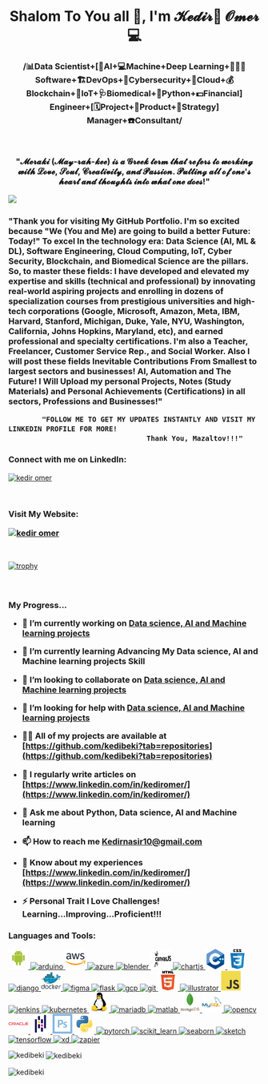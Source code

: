 <h1 align="center">Shalom To You all 👋, I'm  𝓚𝓮𝓭𝓲𝓻🤖 𝓞𝓶𝓮𝓻💻</h1>
<h3 align="center">/📊Data Scientist+[🤖AI+💻Machine+Deep Learning+👨🏽‍💻Software+🏗DevOps+🔐Cybersecurity+💭Cloud+💰Blockchain+🛫IoT+🩺Biomedical+🐍Python+💵Financial] Engineer+[🗓Project+🛒Product+📐Strategy] Manager+☎️Consultant/</h3>

<p align="center">
<img src="https://media-exp1.licdn.com/dms/image/D4D16AQGTPtgMzHX7Jw/profile-displaybackgroundimage-shrink_350_1400/0/1665827642551?e=1672272000&v=beta&t=AkqfEZ9tsRmwlKVAxXgj098O0fIccg7Ncc4nMelXe3Q" alt=""/>
</p>

<h3 align="center">
"𝓜𝓮𝓻𝓪𝓴𝓲 (𝓜𝓪𝔂-𝓻𝓪𝓱-𝓴𝓮𝓮) 𝓲𝓼 𝓪 𝓖𝓻𝓮𝓮𝓴 𝓽𝓮𝓻𝓶 𝓽𝓱𝓪𝓽 𝓻𝓮𝓯𝓮𝓻𝓼 𝓽𝓸 𝔀𝓸𝓻𝓴𝓲𝓷𝓰 𝔀𝓲𝓽𝓱 𝓛𝓸𝓿𝓮, 𝓢𝓸𝓾𝓵, 𝓒𝓻𝓮𝓪𝓽𝓲𝓿𝓲𝓽𝔂, 𝓪𝓷𝓭 𝓟𝓪𝓼𝓼𝓲𝓸𝓷. 
 𝓟𝓾𝓽𝓽𝓲𝓷𝓰 𝓪𝓵𝓵 𝓸𝓯 𝓸𝓷𝓮'𝓼 𝓱𝓮𝓪𝓻𝓽 𝓪𝓷𝓭 𝓽𝓱𝓸𝓾𝓰𝓱𝓽𝓼 𝓲𝓷𝓽𝓸 𝔀𝓱𝓪𝓽 𝓸𝓷𝓮 𝓭𝓸𝓮𝓼!"
</h3>

![](https://komarev.com/ghpvc/?username=kedibeki&label=PROFILE+VIEWS)

<h3>
<p align="left">
"Thank you for visiting My GitHub Portfolio. I'm so excited because "We (You and Me) are going to build a better Future: Today!" To excel In the technology era: Data Science (AI, ML & DL), Software Engineering, Cloud Computing, IoT, Cyber Security, Blockchain, and Biomedical Science are the pillars. So, to master these fields: I have developed and elevated my expertise and skills (technical and professional) by innovating real-world aspiring projects and enrolling in dozens of specialization courses from prestigious universities and high-tech corporations (Google, Microsoft, Amazon, Meta, IBM, Harvard, Stanford, Michigan, Duke, Yale, NYU, Washington, California, Johns Hopkins, Maryland, etc), and earned professional and specialty certifications. I'm also a Teacher, Freelancer, Customer Service Rep., and Social Worker. Also I will post these fields Inevitable Contributions From Smallest to largest sectors and businesses! AI, Automation and The Future! I Will Upload my personal Projects, Notes (Study Materials) and Personal Achievements (Certifications) in all sectors, Professions and Businesses!"
                       
            "FOLLOW ME TO GET MY UPDATES INSTANTLY AND VISIT MY LINKEDIN PROFILE FOR MORE!
                                     Thank You, Mazaltov!!!"
</p>
</h3>
 
<h3 align="left">Connect with me on LinkedIn:</h3>
<p align="left">
<a href="https://www.linkedin.com/in/kediromer/" target="blank"><img align="center" src="https://raw.githubusercontent.com/rahuldkjain/github-profile-readme-generator/master/src/images/icons/Social/linked-in-alt.svg" alt="kedir omer" height="30" width="40" /></a>
</p>
<br>
<h3>
Visit My Website: 

<p align="left">
<a href="https://kedibeki.nicepage.io" target="blank"><img align="center" src="https://i.pinimg.com/736x/aa/6e/47/aa6e47ecdd272c9bc4f9bbbf3310fef4.jpg" alt="kedir omer" height="30" width="40" /></a>

</h3>

<br>

[![trophy](https://github-profile-trophy.vercel.app/?username=kedibeki)](https://github.com/kedibeki/github-profile-trophy)

<h3>
<p>

<p align="center">
<img src="https://media-exp1.licdn.com/dms/image/C4D22AQHmNnUC-LZJtQ/feedshare-shrink_1280/0/1661425510674?e=1669852800&v=beta&t=R5QNXe5p422NT4O9GzhGWPeeWG6sJxRc5QN2_PVx5gw" alt=""/>
</p>

My Progress...

- 🔭 I’m currently working on [Data science, AI and Machine learning projects](https://github.com/kedibeki?tab=repositories)

- 🌱 I’m currently learning **Advancing My Data science, AI and Machine learning projects Skill**

- 👯 I’m looking to collaborate on [Data science, AI and Machine learning projects](https://github.com/kedibeki?tab=repositories)

- 🤝 I’m looking for help with [Data science, AI and Machine learning projects](https://github.com/kedibeki?tab=repositories)

- 👨‍💻 All of my projects are available at [https://github.com/kedibeki?tab=repositories](https://github.com/kedibeki?tab=repositories)

- 📝 I regularly write articles on [https://www.linkedin.com/in/kediromer/](https://www.linkedin.com/in/kediromer/)

- 💬 Ask me about **Python, Data science, AI and Machine learning**

- 📫 How to reach me **Kedirnasir10@gmail.com**

- 📄 Know about my experiences [https://www.linkedin.com/in/kediromer/](https://www.linkedin.com/in/kediromer/)

- ⚡ Personal Trait **I Love Challenges! Learning...Improving...Proficient!!!**
</p>
</h3>

<h3 align="left">Languages and Tools:</h3>
<p align="left"> <a href="https://developer.android.com" target="_blank" rel="noreferrer"> <img src="https://raw.githubusercontent.com/devicons/devicon/master/icons/android/android-original-wordmark.svg" alt="android" width="40" height="40"/> </a> <a href="https://www.arduino.cc/" target="_blank" rel="noreferrer"> <img src="https://cdn.worldvectorlogo.com/logos/arduino-1.svg" alt="arduino" width="40" height="40"/> </a> <a href="https://aws.amazon.com" target="_blank" rel="noreferrer"> <img src="https://raw.githubusercontent.com/devicons/devicon/master/icons/amazonwebservices/amazonwebservices-original-wordmark.svg" alt="aws" width="40" height="40"/> </a> <a href="https://azure.microsoft.com/en-in/" target="_blank" rel="noreferrer"> <img src="https://www.vectorlogo.zone/logos/microsoft_azure/microsoft_azure-icon.svg" alt="azure" width="40" height="40"/> </a> <a href="https://www.blender.org/" target="_blank" rel="noreferrer"> <img src="https://download.blender.org/branding/community/blender_community_badge_white.svg" alt="blender" width="40" height="40"/> </a> <a href="https://canvasjs.com" target="_blank" rel="noreferrer"> <img src="https://raw.githubusercontent.com/Hardik0307/Hardik0307/master/assets/canvasjs-charts.svg" alt="canvasjs" width="40" height="40"/> </a> <a href="https://www.chartjs.org" target="_blank" rel="noreferrer"> <img src="https://www.chartjs.org/media/logo-title.svg" alt="chartjs" width="40" height="40"/> </a> <a href="https://www.w3schools.com/cpp/" target="_blank" rel="noreferrer"> <img src="https://raw.githubusercontent.com/devicons/devicon/master/icons/cplusplus/cplusplus-original.svg" alt="cplusplus" width="40" height="40"/> </a> <a href="https://www.w3schools.com/css/" target="_blank" rel="noreferrer"> <img src="https://raw.githubusercontent.com/devicons/devicon/master/icons/css3/css3-original-wordmark.svg" alt="css3" width="40" height="40"/> </a> <a href="https://www.djangoproject.com/" target="_blank" rel="noreferrer"> <img src="https://cdn.worldvectorlogo.com/logos/django.svg" alt="django" width="40" height="40"/> </a> <a href="https://www.docker.com/" target="_blank" rel="noreferrer"> <img src="https://raw.githubusercontent.com/devicons/devicon/master/icons/docker/docker-original-wordmark.svg" alt="docker" width="40" height="40"/> </a> <a href="https://www.figma.com/" target="_blank" rel="noreferrer"> <img src="https://www.vectorlogo.zone/logos/figma/figma-icon.svg" alt="figma" width="40" height="40"/> </a> <a href="https://flask.palletsprojects.com/" target="_blank" rel="noreferrer"> <img src="https://www.vectorlogo.zone/logos/pocoo_flask/pocoo_flask-icon.svg" alt="flask" width="40" height="40"/> </a> <a href="https://cloud.google.com" target="_blank" rel="noreferrer"> <img src="https://www.vectorlogo.zone/logos/google_cloud/google_cloud-icon.svg" alt="gcp" width="40" height="40"/> </a> <a href="https://git-scm.com/" target="_blank" rel="noreferrer"> <img src="https://www.vectorlogo.zone/logos/git-scm/git-scm-icon.svg" alt="git" width="40" height="40"/> </a> <a href="https://www.w3.org/html/" target="_blank" rel="noreferrer"> <img src="https://raw.githubusercontent.com/devicons/devicon/master/icons/html5/html5-original-wordmark.svg" alt="html5" width="40" height="40"/> </a> <a href="https://www.adobe.com/in/products/illustrator.html" target="_blank" rel="noreferrer"> <img src="https://www.vectorlogo.zone/logos/adobe_illustrator/adobe_illustrator-icon.svg" alt="illustrator" width="40" height="40"/> </a> <a href="https://developer.mozilla.org/en-US/docs/Web/JavaScript" target="_blank" rel="noreferrer"> <img src="https://raw.githubusercontent.com/devicons/devicon/master/icons/javascript/javascript-original.svg" alt="javascript" width="40" height="40"/> </a> <a href="https://www.jenkins.io" target="_blank" rel="noreferrer"> <img src="https://www.vectorlogo.zone/logos/jenkins/jenkins-icon.svg" alt="jenkins" width="40" height="40"/> </a> <a href="https://kubernetes.io" target="_blank" rel="noreferrer"> <img src="https://www.vectorlogo.zone/logos/kubernetes/kubernetes-icon.svg" alt="kubernetes" width="40" height="40"/> </a> <a href="https://www.linux.org/" target="_blank" rel="noreferrer"> <img src="https://raw.githubusercontent.com/devicons/devicon/master/icons/linux/linux-original.svg" alt="linux" width="40" height="40"/> </a> <a href="https://mariadb.org/" target="_blank" rel="noreferrer"> <img src="https://www.vectorlogo.zone/logos/mariadb/mariadb-icon.svg" alt="mariadb" width="40" height="40"/> </a> <a href="https://www.mathworks.com/" target="_blank" rel="noreferrer"> <img src="https://upload.wikimedia.org/wikipedia/commons/2/21/Matlab_Logo.png" alt="matlab" width="40" height="40"/> </a> <a href="https://www.mongodb.com/" target="_blank" rel="noreferrer"> <img src="https://raw.githubusercontent.com/devicons/devicon/master/icons/mongodb/mongodb-original-wordmark.svg" alt="mongodb" width="40" height="40"/> </a> <a href="https://www.mysql.com/" target="_blank" rel="noreferrer"> <img src="https://raw.githubusercontent.com/devicons/devicon/master/icons/mysql/mysql-original-wordmark.svg" alt="mysql" width="40" height="40"/> </a> <a href="https://opencv.org/" target="_blank" rel="noreferrer"> <img src="https://www.vectorlogo.zone/logos/opencv/opencv-icon.svg" alt="opencv" width="40" height="40"/> </a> <a href="https://www.oracle.com/" target="_blank" rel="noreferrer"> <img src="https://raw.githubusercontent.com/devicons/devicon/master/icons/oracle/oracle-original.svg" alt="oracle" width="40" height="40"/> </a> <a href="https://pandas.pydata.org/" target="_blank" rel="noreferrer"> <img src="https://raw.githubusercontent.com/devicons/devicon/2ae2a900d2f041da66e950e4d48052658d850630/icons/pandas/pandas-original.svg" alt="pandas" width="40" height="40"/> </a> <a href="https://www.photoshop.com/en" target="_blank" rel="noreferrer"> <img src="https://raw.githubusercontent.com/devicons/devicon/master/icons/photoshop/photoshop-line.svg" alt="photoshop" width="40" height="40"/> </a> <a href="https://www.python.org" target="_blank" rel="noreferrer"> <img src="https://raw.githubusercontent.com/devicons/devicon/master/icons/python/python-original.svg" alt="python" width="40" height="40"/> </a> <a href="https://pytorch.org/" target="_blank" rel="noreferrer"> <img src="https://www.vectorlogo.zone/logos/pytorch/pytorch-icon.svg" alt="pytorch" width="40" height="40"/> </a> <a href="https://scikit-learn.org/" target="_blank" rel="noreferrer"> <img src="https://upload.wikimedia.org/wikipedia/commons/0/05/Scikit_learn_logo_small.svg" alt="scikit_learn" width="40" height="40"/> </a> <a href="https://seaborn.pydata.org/" target="_blank" rel="noreferrer"> <img src="https://seaborn.pydata.org/_images/logo-mark-lightbg.svg" alt="seaborn" width="40" height="40"/> </a> <a href="https://www.sketch.com/" target="_blank" rel="noreferrer"> <img src="https://www.vectorlogo.zone/logos/sketchapp/sketchapp-icon.svg" alt="sketch" width="40" height="40"/> </a> <a href="https://www.tensorflow.org" target="_blank" rel="noreferrer"> <img src="https://www.vectorlogo.zone/logos/tensorflow/tensorflow-icon.svg" alt="tensorflow" width="40" height="40"/> </a> <a href="https://www.adobe.com/products/xd.html" target="_blank" rel="noreferrer"> <img src="https://cdn.worldvectorlogo.com/logos/adobe-xd.svg" alt="xd" width="40" height="40"/> </a> <a href="https://zapier.com" target="_blank" rel="noreferrer"> <img src="https://www.vectorlogo.zone/logos/zapier/zapier-icon.svg" alt="zapier" width="40" height="40"/> </a> </p>

<p><img align="left" src="https://github-readme-stats.vercel.app/api/top-langs?username=kedibeki&show_icons=true&locale=en&layout=compact" alt="kedibeki" /></p>

<p>&nbsp;<img align="center" src="https://github-readme-stats.vercel.app/api?username=kedibeki&show_icons=true&locale=en" alt="kedibeki" /></p>

<p><img align="center" src="https://github-readme-streak-stats.herokuapp.com/?user=kedibeki&" alt="kedibeki" /></p>
